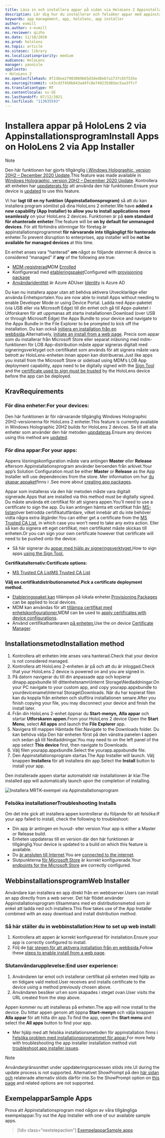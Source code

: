 ```yaml
---
title: Läsa in och installera appar på sidan via HoloLens 2 Appinstallationsprogram
description: Lär dig hur du installerar och felsöker appar med appinstallationsprogrammet och läser in och installerar appar via användargränssnittet.
keywords: app management, app, hololens, app installer
author: evmill
ms.author: v-evmill
ms.reviewer: qizho
ms.date: 11/10/2020
ms.prod: hololens
ms.topic: article
ms.sitesec: library
ms.localizationpriority: medium
audience: HoloLens
manager: yannisle
appliesto:
- HoloLens 2
ms.openlocfilehash: 8f236ee27903069b65d3ded8eb7a1f37c65f535e
ms.sourcegitcommit: c43cd2f450b643ad4fc8e749235d03ec5aa3ffcf
ms.translationtype: MT
ms.contentlocale: sv-SE
ms.lasthandoff: 07/12/2021
ms.locfileid: "113635593"
---
```

# <a name="install-apps-on-hololens-2-via-app-installer"></a><span data-ttu-id="85aac-104">Installera appar på HoloLens 2 via Appinstallationsprogram</span><span class="sxs-lookup"><span data-stu-id="85aac-104">Install Apps on HoloLens 2 via App Installer</span></span>

> [!NOTE]
> <span data-ttu-id="85aac-105">Den här funktionen har gjorts tillgänglig [i Windows Holographic, version 20H2 – December 2020 Update](hololens-release-notes.md).</span><span class="sxs-lookup"><span data-stu-id="85aac-105">This feature was made available in [Windows Holographic, version 20H2 – December 2020 Update](hololens-release-notes.md).</span></span> <span data-ttu-id="85aac-106">Kontrollera att enheten har [uppdaterats för](hololens-update-hololens.md) att använda den här funktionen.</span><span class="sxs-lookup"><span data-stu-id="85aac-106">Ensure your device is [updated](hololens-update-hololens.md) to use this feature.</span></span>

<span data-ttu-id="85aac-107">Vi har **lagt till en ny funktion (Appinstallationsprogram)** så att du kan installera program sömlöst på dina HoloLens 2 enheter.</span><span class="sxs-lookup"><span data-stu-id="85aac-107">We have **added a new capability (App Installer) to allow you to install applications more seamlessly** on your HoloLens 2 devices.</span></span> <span data-ttu-id="85aac-108">Funktionen är på **som standard för ohanterade enheter**.</span><span class="sxs-lookup"><span data-stu-id="85aac-108">The feature will be **on by default for unmanaged devices**.</span></span> <span data-ttu-id="85aac-109">För att förhindra störningar för företag är appinstallationsprogrammet **för närvarande inte tillgängligt för hanterade** enheter.</span><span class="sxs-lookup"><span data-stu-id="85aac-109">To prevent disruption to enterprises, app installer will be **not be available for managed devices** at this time.</span></span>  

<span data-ttu-id="85aac-110">En enhet anses vara "hanterad" **om** något av följande stämmer:</span><span class="sxs-lookup"><span data-stu-id="85aac-110">A device is considered “managed” if **any** of the following are true:</span></span>

- <span data-ttu-id="85aac-111">[MDM-registrerad](hololens-enroll-mdm.md)</span><span class="sxs-lookup"><span data-stu-id="85aac-111">MDM [Enrolled](hololens-enroll-mdm.md)</span></span>
- <span data-ttu-id="85aac-112">Konfigurerad med [etableringspaket](hololens-provisioning.md)</span><span class="sxs-lookup"><span data-stu-id="85aac-112">Configured with [provisioning package](hololens-provisioning.md)</span></span>
- <span data-ttu-id="85aac-113">[Användaridentitet](hololens-identity.md) är Azure AD</span><span class="sxs-lookup"><span data-stu-id="85aac-113">User [Identity](hololens-identity.md) is Azure AD</span></span>

<span data-ttu-id="85aac-114">Du kan nu installera appar utan att behöva aktivera Utvecklarläge eller använda Enhetsportalen.</span><span class="sxs-lookup"><span data-stu-id="85aac-114">You are now able to install Apps without needing to enable Developer Mode or using Device Portal.</span></span>  <span data-ttu-id="85aac-115">Ladda ned Appx-paketet (via USB eller via Microsoft Edge) till din enhet och gå till Appx-paketet i Utforskaren för att uppmanas att starta installationen.</span><span class="sxs-lookup"><span data-stu-id="85aac-115">Download (over USB or through Microsoft Edge) the Appx Bundle to your device and navigate to the Appx Bundle in the File Explorer to be prompted to kick off the installation.</span></span>  <span data-ttu-id="85aac-116">Du kan också [initiera en installation från en webbsida](/windows/msix/app-installer/installing-windows10-apps-web).</span><span class="sxs-lookup"><span data-stu-id="85aac-116">Alternatively, [initiate an install from a web page](/windows/msix/app-installer/installing-windows10-apps-web).</span></span> <span data-ttu-id="85aac-117">Precis som appar som du installerar från Microsoft Store eller separat inläsning med mdm-funktionen för LOB [](/windows/win32/appxpkg/how-to-sign-a-package-using-signtool) App-distribution [](/windows/win32/appxpkg/how-to-sign-a-package-using-signtool#security-considerations) måste appar signeras digitalt med signeringsverktyget och certifikatet som används för att signera måste vara betrott av HoloLens-enheten innan appen kan distribueras.</span><span class="sxs-lookup"><span data-stu-id="85aac-117">Just like apps you install from the Microsoft Store or sideload using MDM’s LOB App deployment capability, apps need to be digitally signed with the [Sign Tool](/windows/win32/appxpkg/how-to-sign-a-package-using-signtool) and the [certificate used to sign must be trusted](/windows/win32/appxpkg/how-to-sign-a-package-using-signtool#security-considerations) by the HoloLens device before the app can be deployed.</span></span>

## <a name="requirements"></a><span data-ttu-id="85aac-118">Krav</span><span class="sxs-lookup"><span data-stu-id="85aac-118">Requirements</span></span>

### <a name="for-your-devices"></a><span data-ttu-id="85aac-119">För dina enheter:</span><span class="sxs-lookup"><span data-stu-id="85aac-119">For your devices:</span></span>

<span data-ttu-id="85aac-120">Den här funktionen är för närvarande tillgänglig Windows Holographic 20H2-versionerna för HoloLens 2 enheter.</span><span class="sxs-lookup"><span data-stu-id="85aac-120">This feature is currently available in Windows Holographic 20H2 builds for HoloLens 2 devices.</span></span> <span data-ttu-id="85aac-121">Se till att alla enheter som använder den här metoden [uppdateras](hololens-update-hololens.md).</span><span class="sxs-lookup"><span data-stu-id="85aac-121">Ensure any devices using this method are [updated](hololens-update-hololens.md).</span></span>

### <a name="for-your-apps"></a><span data-ttu-id="85aac-122">För dina appar:</span><span class="sxs-lookup"><span data-stu-id="85aac-122">For your apps:</span></span>

<span data-ttu-id="85aac-123">Appens lösningskonfiguration måste vara antingen **Master** eller **Release** eftersom Appinstallationsprogram använder beroenden från arkivet.</span><span class="sxs-lookup"><span data-stu-id="85aac-123">Your app’s Solution Configuration must be either **Master** or **Release** as the App Installer will use dependencies from the store.</span></span> <span data-ttu-id="85aac-124">Mer information om hur [du skapar appaket](/windows/msix/app-installer/create-appinstallerfile-vs)finns i .</span><span class="sxs-lookup"><span data-stu-id="85aac-124">See more about [creating app packages](/windows/msix/app-installer/create-appinstallerfile-vs).</span></span>

<span data-ttu-id="85aac-125">Appar som installeras via den här metoden måste vara digitalt signerade.</span><span class="sxs-lookup"><span data-stu-id="85aac-125">Apps that are installed via this method must be digitally signed.</span></span> <span data-ttu-id="85aac-126">Du måste använda ett certifikat för att signera appen.</span><span class="sxs-lookup"><span data-stu-id="85aac-126">You'll need to use a certificate to sign the app.</span></span> <span data-ttu-id="85aac-127">Du kan antingen hämta ett certifikat från [MS-listan](https://ccadb-public.secure.force.com/microsoft/IncludedCACertificateReportForMSFT)över betrodda certifikatutfärdare, vilket innebär att du inte behöver vidta några extra åtgärder.</span><span class="sxs-lookup"><span data-stu-id="85aac-127">You can either get a certificate from the [MS Trusted CA List](https://ccadb-public.secure.force.com/microsoft/IncludedCACertificateReportForMSFT), in which case you won't need to take any extra action.</span></span> <span data-ttu-id="85aac-128">Eller så kan du signera ett eget certifikat, men certifikatet måste skickas till enheten.</span><span class="sxs-lookup"><span data-stu-id="85aac-128">Or you can sign your own certificate however that certificate will need to be pushed onto the device.</span></span>

- <span data-ttu-id="85aac-129">Så här signerar du [appar med hjälp av signeringsverktyget.](/windows/win32/appxpkg/how-to-sign-a-package-using-signtool)</span><span class="sxs-lookup"><span data-stu-id="85aac-129">How to sign apps [using the Sign Tool.](/windows/win32/appxpkg/how-to-sign-a-package-using-signtool)</span></span>

<span data-ttu-id="85aac-130">**Certifikatalternativ:**</span><span class="sxs-lookup"><span data-stu-id="85aac-130">**Certificate options:**</span></span>

- [<span data-ttu-id="85aac-131">MS Trusted CA List</span><span class="sxs-lookup"><span data-stu-id="85aac-131">MS Trusted CA List</span></span>](https://ccadb-public.secure.force.com/microsoft/IncludedCACertificateReportForMSFT)

<span data-ttu-id="85aac-132">**Välj en certifikatdistributionsmetod.**</span><span class="sxs-lookup"><span data-stu-id="85aac-132">**Pick a certificate deployment method.**</span></span>

- <span data-ttu-id="85aac-133">[Etableringspaket kan](hololens-provisioning.md) tillämpas på lokala enheter.</span><span class="sxs-lookup"><span data-stu-id="85aac-133">[Provisioning Packages](hololens-provisioning.md) can be applied to local devices.</span></span>
- <span data-ttu-id="85aac-134">MDM kan användas för att [tillämpa certifikat med enhetskonfigurationer.](/mem/intune/protect/certificates-configure)</span><span class="sxs-lookup"><span data-stu-id="85aac-134">MDM can be used to [apply certificates with device configurations](/mem/intune/protect/certificates-configure).</span></span>
- <span data-ttu-id="85aac-135">Använd certifikathanteraren [på enheten.](certificate-manager.md)</span><span class="sxs-lookup"><span data-stu-id="85aac-135">Use the on device [Certificate Manager](certificate-manager.md).</span></span>

## <a name="installation-method"></a><span data-ttu-id="85aac-136">Installationsmetod</span><span class="sxs-lookup"><span data-stu-id="85aac-136">Installation method</span></span>

1. <span data-ttu-id="85aac-137">Kontrollera att enheten inte anses vara hanterad.</span><span class="sxs-lookup"><span data-stu-id="85aac-137">Check that your device is not considered managed.</span></span>
1. <span data-ttu-id="85aac-138">Kontrollera att HoloLens 2-enheten är på och att du är inloggad.</span><span class="sxs-lookup"><span data-stu-id="85aac-138">Check that your HoloLens 2 device is powered on and you are signed in.</span></span>
1. <span data-ttu-id="85aac-139">På datorn navigerar du till din anpassade app och kopierar dinapp.appxbundle till dittenhetsnamn\Internt Storage\Nedladdningar.</span><span class="sxs-lookup"><span data-stu-id="85aac-139">On your PC navigate to your custom app, and copy yourapp.appxbundle to yourdevicename\Internal Storage\Downloads.</span></span>
    <span data-ttu-id="85aac-140">När du har kopierat filen kan du koppla från enheten och slutföra installationen senare.</span><span class="sxs-lookup"><span data-stu-id="85aac-140">After you finish copying your file, you may disconnect your device and finish the install later.</span></span>
1. <span data-ttu-id="85aac-141">Från din HoloLens 2-enhet öppnar du **Start-menyn,** **Alla appar** och startar **Utforskaren appen.**</span><span class="sxs-lookup"><span data-stu-id="85aac-141">From your HoloLens 2 device Open the **Start Menu**, select **All apps** and launch the **File Explorer** app.</span></span>
1. <span data-ttu-id="85aac-142">Navigera till mappen Hämtade filer.</span><span class="sxs-lookup"><span data-stu-id="85aac-142">Navigate to the Downloads folder.</span></span> <span data-ttu-id="85aac-143">Du kan behöva välja Den här enheten först på den vänstra panelen **i** appen och sedan gå till Nedladdningar.</span><span class="sxs-lookup"><span data-stu-id="85aac-143">You may need to on the left panel of the app select **This device** first, then navigate to Downloads.</span></span>
1. <span data-ttu-id="85aac-144">Välj filen yourapp.appxbundle.</span><span class="sxs-lookup"><span data-stu-id="85aac-144">Select the yourapp.appxbundle file.</span></span>
1. <span data-ttu-id="85aac-145">Den Appinstallationsprogram startas.</span><span class="sxs-lookup"><span data-stu-id="85aac-145">The App Installer will launch.</span></span> <span data-ttu-id="85aac-146">Välj knappen **Installera** för att installera din app.</span><span class="sxs-lookup"><span data-stu-id="85aac-146">Select the **Install** button to install your app.</span></span>

<span data-ttu-id="85aac-147">Den installerade appen startar automatiskt när installationen är klar.</span><span class="sxs-lookup"><span data-stu-id="85aac-147">The installed app will automatically launch upon the completion of installing.</span></span>

![Installera MRTK-exempel via Appinstallationsprogram](images/hololens-app-installer-picture.jpg)

### <a name="troubleshooting-installs"></a><span data-ttu-id="85aac-149">Felsöka installationer</span><span class="sxs-lookup"><span data-stu-id="85aac-149">Troubleshooting Installs</span></span>

<span data-ttu-id="85aac-150">Om det inte gick att installera appen kontrollerar du följande för att felsöka:</span><span class="sxs-lookup"><span data-stu-id="85aac-150">If your app failed to install,  check the following to troubleshoot:</span></span>

- <span data-ttu-id="85aac-151">Din app är antingen en huvud- eller version.</span><span class="sxs-lookup"><span data-stu-id="85aac-151">Your app is either a Master or Release build.</span></span>
- <span data-ttu-id="85aac-152">Enheten uppdateras till en version där den här funktionen är tillgänglig.</span><span class="sxs-lookup"><span data-stu-id="85aac-152">Your device is updated to a build on which this feature is available.</span></span>
- <span data-ttu-id="85aac-153">Du [är ansluten till Internet](hololens-network.md).</span><span class="sxs-lookup"><span data-stu-id="85aac-153">You are [connected to the internet](hololens-network.md).</span></span>
- <span data-ttu-id="85aac-154">Slutpunkterna [för Microsoft Store](hololens-offline.md) är korrekt konfigurerade.</span><span class="sxs-lookup"><span data-stu-id="85aac-154">Your [endpoints for the Microsoft Store](hololens-offline.md) are correctly configured.</span></span>  

## <a name="web-installer"></a><span data-ttu-id="85aac-155">Webbinstallationsprogram</span><span class="sxs-lookup"><span data-stu-id="85aac-155">Web Installer</span></span>

<span data-ttu-id="85aac-156">Användare kan installera en app direkt från en webbserver.</span><span class="sxs-lookup"><span data-stu-id="85aac-156">Users can install an app directly from a web server.</span></span> <span data-ttu-id="85aac-157">Det här flödet använder Appinstallationsprogram tillsammans med en distributionsmetod som är enkel att ladda ned och installera.</span><span class="sxs-lookup"><span data-stu-id="85aac-157">This flow takes use of the App Installer combined with an easy download and install distribution method.</span></span>

### <a name="how-to-set-up-web-install"></a><span data-ttu-id="85aac-158">Så här ställer du in webbinstallation:</span><span class="sxs-lookup"><span data-stu-id="85aac-158">How to set up web install:</span></span>

1. <span data-ttu-id="85aac-159">Kontrollera att appen är korrekt konfigurerad för installation.</span><span class="sxs-lookup"><span data-stu-id="85aac-159">Ensure your app is correctly configured to install.</span></span>
1. <span data-ttu-id="85aac-160">Följ de [här stegen för att aktivera installation från en webbsida.](/windows/msix/app-installer/installing-windows10-apps-web#how-to-enable-this-on-a-webpage)</span><span class="sxs-lookup"><span data-stu-id="85aac-160">Follow these [steps to enable install from a web page](/windows/msix/app-installer/installing-windows10-apps-web#how-to-enable-this-on-a-webpage).</span></span>

### <a name="end-user-experience"></a><span data-ttu-id="85aac-161">Slutanvändarupplevelse:</span><span class="sxs-lookup"><span data-stu-id="85aac-161">End user experience:</span></span>

1. <span data-ttu-id="85aac-162">Användaren tar emot och installerar certifikat på enheten med hjälp av en tidigare vald metod.</span><span class="sxs-lookup"><span data-stu-id="85aac-162">User receives and installs certificate to the device using a method previously chosen above.</span></span>
1. <span data-ttu-id="85aac-163">Användaren besöker url:en som skapades i steget ovan.</span><span class="sxs-lookup"><span data-stu-id="85aac-163">User visits the URL created from the step above.</span></span>

<span data-ttu-id="85aac-164">Appen kommer nu att installeras på enheten.</span><span class="sxs-lookup"><span data-stu-id="85aac-164">The app will now install to the device.</span></span> <span data-ttu-id="85aac-165">Du hittar appen genom att öppna **Start-menyn** och välja knappen **Alla appar** för att hitta din app.</span><span class="sxs-lookup"><span data-stu-id="85aac-165">To find the app, open the **Start menu** and select the **All apps** button to find your app.</span></span>

- <span data-ttu-id="85aac-166">Mer hjälp med att felsöka installationsmetoden för appinstallation finns i [Felsöka problem med installationsprogrammet för appar.](/windows/msix/app-installer/troubleshoot-appinstaller-issues)</span><span class="sxs-lookup"><span data-stu-id="85aac-166">For more help with troubleshooting the app installer installation method visit [troubleshoot app installer issues](/windows/msix/app-installer/troubleshoot-appinstaller-issues).</span></span>

> [!NOTE]
> <span data-ttu-id="85aac-167">Användargränssnittet under uppdateringsprocessen stöds inte.</span><span class="sxs-lookup"><span data-stu-id="85aac-167">UI during the update process is not supported.</span></span> <span data-ttu-id="85aac-168">Alternativet ShowPrompt på den [här sidan och](/windows/msix/app-installer/update-settings) relaterade alternativ stöds därför inte.</span><span class="sxs-lookup"><span data-stu-id="85aac-168">So the ShowPrompt option on [this page](/windows/msix/app-installer/update-settings) and related options are not supported.</span></span>

## <a name="sample-apps"></a><span data-ttu-id="85aac-169">Exempelappar</span><span class="sxs-lookup"><span data-stu-id="85aac-169">Sample Apps</span></span>

<span data-ttu-id="85aac-170">Prova att Appinstallationsprogram med någon av våra tillgängliga exempelappar.</span><span class="sxs-lookup"><span data-stu-id="85aac-170">Try out the App Installer with one of our available sample apps.</span></span> 
> [!div class="nextstepaction"]
> [<span data-ttu-id="85aac-171">Exempelappar</span><span class="sxs-lookup"><span data-stu-id="85aac-171">Sample apps</span></span>](/windows/mixed-reality/develop/features-and-samples)
